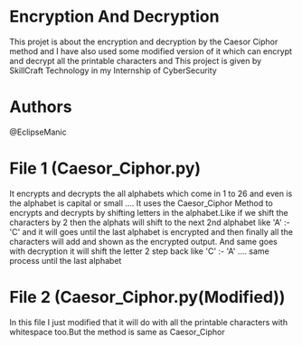 # Encryption And Decryption
This projet is about the encryption and decryption by the Caesor Ciphor method and I have also used some modified version of it which can encrypt and decrypt all the printable characters and This project is given by SkillCraft Technology in my Internship of CyberSecurity

# Authors
@EclipseManic
# File 1 (Caesor_Ciphor.py)
It encrypts and decrypts the all alphabets which come in 1 to 26 and even is the alphabet is capital or small .... It uses the Caesor_Ciphor Method to encrypts and decrypts by shifting letters in the alphabet.Like if we shift the characters by 2 then the alphats will shift to the next 2nd alphabet like 'A' :- 'C' and it will goes until the last alphabet is encrypted and then finally all the characters will add and shown as the encrypted output.
And same goes with decryption it will shift the letter 2 step back like 'C' :- 'A' .... same process until the last alphabet
# File 2 (Caesor_Ciphor.py(Modified))
In this file I just modified that it will do with all the printable characters with whitespace too.But the method is same as Caesor_Ciphor
